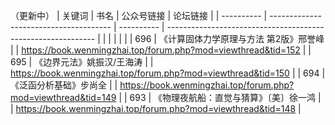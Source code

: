 （更新中）
| 关键词     | 书名                                   | 公众号链接 | 论坛链接                                                     |
| ---------- | -------------------------------------- | ---------- | ------------------------------------------------------------ |
|  |                                        |            |                                                              |
| 696        | 《计算固体力学原理与方法 第2版》邢誉峰 |            | https://book.wenmingzhai.top/forum.php?mod=viewthread&tid=152 |
| 695        | 《边界元法》姚振汉/王海涛              |            | https://book.wenmingzhai.top/forum.php?mod=viewthread&tid=150 |
| 694        | 《泛函分析基础》步尚全                 |            | https://book.wenmingzhai.top/forum.php?mod=viewthread&tid=149 |
| 693        | 《物理夜航船：直觉与猜算》〔美〕徐一鸿 |            | https://book.wenmingzhai.top/forum.php?mod=viewthread&tid=148 |

